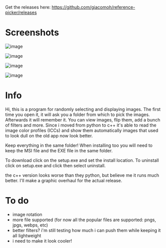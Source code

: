 Get the releases here: https://github.com/giacomoh/reference-picker/releases

# Screenshots

![image](https://github.com/giacomoh/reference-picker/assets/53836108/3abf46bc-7e30-4734-9261-a3271796297e)

![image](https://github.com/giacomoh/reference-picker/assets/53836108/fe020aed-7b25-43cb-90ba-115d8b9fdc1c)

![image](https://github.com/giacomoh/reference-picker/assets/53836108/7981ad24-ff63-45ae-be84-78f02ebf86cf)

![image](https://github.com/giacomoh/reference-picker/assets/53836108/1d7de2db-1e8d-4858-9d1f-ae0650628d44)

# Info

Hi, this is a program for randomly selecting and displaying images.
The first time you open it, it will ask you a folder from which to pick the images. Afterwards it will remember it.
You can view images, flip them, add a bunch of filters and more.
Since i moved from python to c++ it's able to read the image color profiles (ICCs) and show them automatically images that used to look dull on the old app now look better.

Keep everything in the same folder! When installing too you will need to keep the MSI file and the EXE file in the same folder. 

To download click on the setup.exe and set the install location.
To uninstall click on setup.exe and click then select uninstall.

the c++ version looks worse than they python, but believe me it runs much better. I'll make a graphic overhaul for the actual release.
# To do

- image rotation
- more file supported (for now all the popular files are supported: pngs, jpgs, webps, etc)
- better filters? i'm still testing how much i can push them while keeping it all lightweight 
- i need to make it look cooler!
